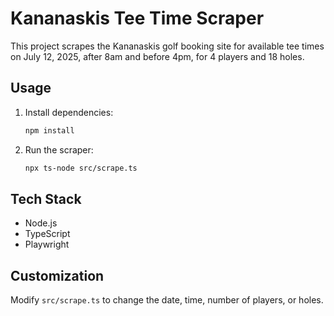 # Kananaskis Tee Time Scraper

This project scrapes the Kananaskis golf booking site for available tee times on July 12, 2025, after 8am and before 4pm, for 4 players and 18 holes.

## Usage

1. Install dependencies:
   ```sh
   npm install
   ```
2. Run the scraper:
   ```sh
   npx ts-node src/scrape.ts
   ```

## Tech Stack

- Node.js
- TypeScript
- Playwright

## Customization

Modify `src/scrape.ts` to change the date, time, number of players, or holes.
